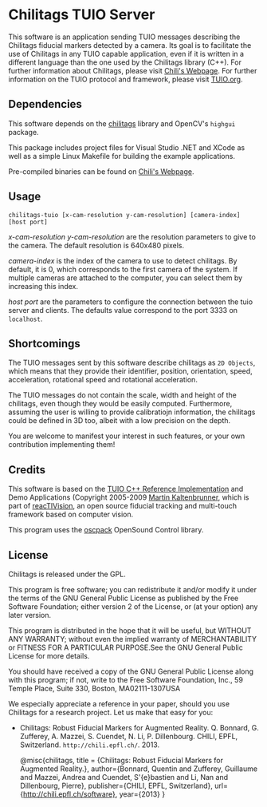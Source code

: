 Chilitags TUIO Server
=====================

This software is an application sending TUIO messages describing the Chilitags fiducial markers detected by a camera. Its goal is to facilitate the use of Chilitags in any TUIO capable application, even if it is written in a different language than the one used by the Chilitags library (C++). For further information about Chilitags, please visit [Chili's Webpage](http://chili.epfl.ch/software). For further information on the TUIO protocol and framework, please visit [TUIO.org](http://www.tuio.org/).

Dependencies
------------

This software depends on the [chilitags](https://github.com/chili-epfl/chilitags) library and OpenCV's `highgui` package.

This package includes project files for Visual Studio .NET and XCode as well as a simple Linux Makefile for building the example applications.

Pre-compiled binaries can be found on [Chili's Webpage](http://chili.epfl.ch/software). 


Usage
-----

    chilitags-tuio [x-cam-resolution y-cam-resolution] [camera-index] [host port]

*x-cam-resolution y-cam-resolution* are the resolution parameters to give to the camera.
The default resolution is 640x480 pixels.

*camera-index* is the index of the camera to use to detect chilitags.
By default, it is 0, which corresponds to the first camera of the system.
If multiple cameras are attached to the computer, you can select them by increasing this index.

*host port* are the parameters to configure the connection between the tuio server and clients.
The defaults value correspond to the port 3333 on `localhost`.

Shortcomings
------------

The TUIO messages sent by this software describe chilitags as `2D Objects`, which means that they provide their identifier, position, orientation, speed, acceleration, rotational speed and rotational acceleration.

The TUIO messages do not contain the scale, width and height of the chilitags, even though they would be easily computed. Furthermore, assuming the user is willing to provide calibratiojn information, the chilitags could be defined in 3D too, albeit with a low precision on the depth.

You are welcome to manifest your interest in such features, or your own contribution implementing them!

Credits
-------

This software is based on the [TUIO C++ Reference Implementation](http://tuio.org/?software) and Demo Applications (Copyright 2005-2009 [Martin Kaltenbrunner](http://modin.yuri.at), which is part of [reacTIVision](http://reactivision.sourceforge.net), an open source fiducial tracking and multi-touch framework based on computer vision. 

This program uses the [oscpack](http://www.audiomulch.com/~rossb/code/oscpack/) OpenSound Control library.

License
-------

Chilitags is released under the GPL.

This program is free software; you can redistribute it and/or modify it under the terms of the GNU General Public License as published by the Free Software Foundation; either version 2 of the License, or (at your option) any later version.  

This program is distributed in the hope that it will be useful, but WITHOUT ANY WARRANTY; without even the implied warranty of MERCHANTABILITY or FITNESS FOR A PARTICULAR PURPOSE.See the GNU General Public License for more details.

You should have received a copy of the GNU General Public License along with this program; if not, write to the Free Software Foundation, Inc., 59 Temple Place, Suite 330, Boston, MA02111-1307USA


We especially appreciate a reference in your paper, should you use Chilitags for a research project. Let us make that easy for you:

 * Chilitags: Robust Fiducial Markers for Augmented Reality. Q. Bonnard, G. Zufferey, A. Mazzei, S. Cuendet, N. Li, P. Dillenbourg. CHILI, EPFL, Switzerland. `http://chili.epfl.ch/`. 2013.

	@misc{chilitags,
		title = {Chilitags: Robust Fiducial Markers for Augmented Reality.},
		author={Bonnard, Quentin and Zufferey, Guillaume and Mazzei, Andrea and Cuendet, S\'{e}bastien and Li, Nan and Dillenbourg, Pierre},
		publisher={CHILI, EPFL, Switzerland},
		url={http://chili.epfl.ch/software},
		year={2013}
	}
